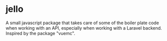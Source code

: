 # jello

A small javascript package that takes care of some of the boiler plate code when working with an API, especially when working with a Laravel backend. Inspired by the package "vuemc".
